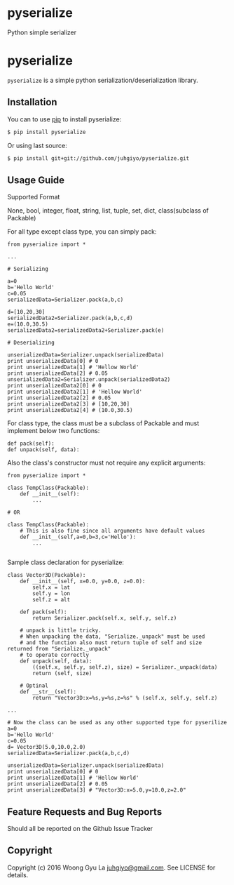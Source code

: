 # pyserialize
Python simple serializer

pyserialize
============

`pyserialize` is a simple python serialization/deserialization library. 

Installation
------------

You can to use [pip](https://pypi.python.org/pypi/pip) to install pyserialize:
``` bash
$ pip install pyserialize
```
Or using last source:
``` bash
$ pip install git+git://github.com/juhgiyo/pyserialize.git
```

Usage Guide
-----------

Supported Format

None, bool, integer, float, string, list, tuple, set, dict, class(subclass of Packable)

For all type except class type, you can simply pack:


```
from pyserialize import *

...

# Serializing

a=0
b='Hello World'
c=0.05
serializedData=Serializer.pack(a,b,c)

d=[10,20,30]
serializedData2=Serializer.pack(a,b,c,d)
e=(10.0,30.5)
serializedData2=serializedData2+Serializer.pack(e)

# Deserializing

unserializedData=Serializer.unpack(serializedData)
print unserializedData[0] # 0
print unserializedData[1] # 'Hellow World'
print unserializedData[2] # 0.05
unserializedData2=Serializer.unpack(serializedData2)
print unserializedData2[0] # 0
print unserializedData2[1] # 'Hellow World'
print unserializedData2[2] # 0.05
print unserializedData2[3] # [10,20,30]
print unserializedData2[4] # (10.0,30.5)
```

For class type, the class must be a subclass of Packable and must implement below two functions:


```
def pack(self):
def unpack(self, data):

```

Also the class's constructor must not require any explicit arguments:

```
from pyserialize import *

class TempClass(Packable):
    def __init__(self):
        ...

# OR

class TempClass(Packable):
    # This is also fine since all arguments have default values
    def __init__(self,a=0,b=3,c='Hello'):
        ...


```

Sample class declaration for pyserialize:


```
class Vector3D(Packable):
    def __init__(self, x=0.0, y=0.0, z=0.0):
        self.x = lat
        self.y = lon
        self.z = alt

    def pack(self):
        return Serializer.pack(self.x, self.y, self.z)

    # unpack is little tricky.
    # When unpacking the data, "Serialize._unpack" must be used
    # and the function also must return tuple of self and size returned from "Serialize._unpack"
    # to operate correctly
    def unpack(self, data):
        ((self.x, self.y, self.z), size) = Serializer._unpack(data)
        return (self, size)

    # Optinal
    def __str__(self):
        return "Vector3D:x=%s,y=%s,z=%s" % (self.x, self.y, self.z)

...

# Now the class can be used as any other supported type for pyserilize
a=0
b='Hello World'
c=0.05
d= Vector3D(5.0,10.0,2.0)
serializedData=Serializer.pack(a,b,c,d)

unserializedData=Serializer.unpack(serializedData)
print unserializedData[0] # 0
print unserializedData[1] # 'Hellow World'
print unserializedData[2] # 0.05
print unserializedData[3] # "Vector3D:x=5.0,y=10.0,z=2.0"
```


Feature Requests and Bug Reports
--------------------------------

Should all be reported on the Github Issue Tracker


Copyright
---------

Copyright (c) 2016 Woong Gyu La <juhgiyo@gmail.com>. See LICENSE for details.